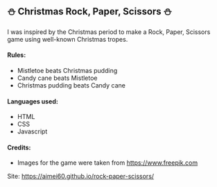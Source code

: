 ## ⛄ Christmas Rock, Paper, Scissors ⛄

I was inspired by the Christmas period to make a Rock, Paper, Scissors game using well-known Christmas tropes.

#### Rules:
* Mistletoe beats Christmas pudding 
* Candy cane beats Mistletoe
* Christmas pudding beats Candy cane

#### Languages used:
* HTML
* CSS
* Javascript

#### Credits:
* Images for the game were taken from https://www.freepik.com

Site: https://aimei60.github.io/rock-paper-scissors/


